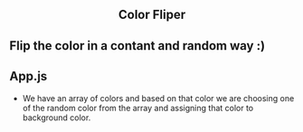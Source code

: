 <center><h2>Color Fliper</h2></center>

## Flip the color in a contant and random way :)

## App.js

- We have an array of colors and based on that color we are choosing one of the random color from the array and assigning that color to background color.
